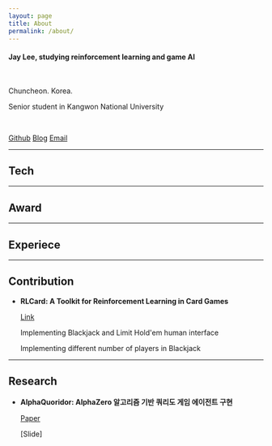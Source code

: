 ```yaml
---
layout: page
title: About
permalink: /about/
---
```



#### Jay Lee, studying reinforcement learning and game AI

<br/>

Chuncheon. Korea.

Senior student in Kangwon National University

<br/>

[Github](https://github.com/Clarit7)
[Blog](https://clarit7.github.io)
[Email](intelleej@gmail.com)

***

## Tech

***

## Award

---
## Experiece

***

## Contribution

* **RLCard: A Toolkit for Reinforcement Learning in Card Games**
  
  [Link](https://github.com/datamllab/rlcard)
  
  Implementing Blackjack and Limit Hold'em human interface
  
  Implementing different number of players in Blackjack

***

## Research

* **AlphaQuoridor: AlphaZero 알고리즘 기반 쿼리도 게임 에이전트 구현**

  [Paper](https://www.dbpia.co.kr/Journal/articleDetail?nodeId=NODE09874821)
  
  [Slide]
